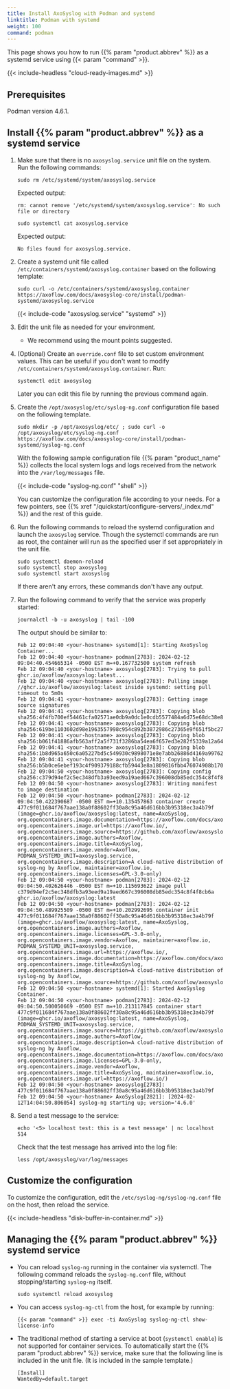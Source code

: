 ```yaml
---
title: Install AxoSyslog with Podman and systemd
linktitle: Podman with systemd
weight: 100
command: podman
---
```

<!-- This file is under the copyright of Axoflow, and licensed under Apache License 2.0, except for using the Axoflow and AxoSyslog trademarks. -->

This page shows you how to run {{% param "product.abbrev" %}} as a systemd service using {{< param "command" >}}.

{{< include-headless "cloud-ready-images.md" >}}

## Prerequisites

Podman version 4.6.1.

## Install {{% param "product.abbrev" %}} as a systemd service

1. Make sure that there is no `axosyslog.service` unit file on the system. Run the following commands:

    ```shell
    sudo rm /etc/systemd/system/axosyslog.service
    ```

    Expected output:

    ```shell
    rm: cannot remove '/etc/systemd/system/axosyslog.service': No such file or directory
    ```

    ```shell
    sudo systemctl cat axosyslog.service
    ```

    Expected output:

    ```shell
    No files found for axosyslog.service.
    ```

1. Create a systemd unit file called `/etc/containers/systemd/axosyslog.container` based on the following template:

    <!-- FIXME URLs are hardcoded, should use a parameter for the url somehow (or a shortcode that returns the absURL of the file in the parameter) -->
    ```shell
    sudo curl -o /etc/containers/systemd/axosyslog.container https://axoflow.com/docs/axosyslog-core/install/podman-systemd/axosyslog.service
    ```

    {{< include-code "axosyslog.service" "systemd" >}}

1. Edit the unit file as needed for your environment.

    - We recommend using the mount points suggested.

1. (Optional) Create an `override.conf` file to set custom environment values. This can be useful if you don't want to modify `/etc/containers/systemd/axosyslog.container`. Run:

    ```shell
    systemctl edit axosyslog
    ```

    Later you can edit this file by running the previous command again.

1. Create the `/opt/axosyslog/etc/syslog-ng.conf` configuration file based on the following template.

    ```shell
    sudo mkdir -p /opt/axosyslog/etc/ ; sudo curl -o /opt/axosyslog/etc/syslog-ng.conf https://axoflow.com/docs/axosyslog-core/install/podman-systemd/syslog-ng.conf
    ```

    With the following sample configuration file {{% param "product_name" %}} collects the local system logs and logs received from the network into the `/var/log/messages` file.

    {{< include-code "syslog-ng.conf" "shell" >}}

    You can customize the configuration file according to your needs. For a few pointers, see {{% xref "/quickstart/configure-servers/_index.md" %}} and the rest of this guide.


    <!-- FIXME Add a unitfile mount point /logs that points /opt/axosyslog/var/log -->

1. Run the following commands to reload the systemd configuration and launch the `axosyslog` service. Though the systemctl commands are run as root, the container will run as the specified user if set appropriately in the unit file.

    ```shell
    sudo systemctl daemon-reload
    sudo systemctl stop axosyslog
    sudo systemctl start axosyslog
    ```

    If there aren't any errors, these commands don't have any output.

1. Run the following command to verify that the service was properly started:

    ```shell
    journalctl -b -u axosyslog | tail -100
    ```

    The output should be similar to:

    ```shell
    Feb 12 09:04:40 <your-hostname> systemd[1]: Starting AxoSyslog Container...
    Feb 12 09:04:40 <your-hostname> podman[2783]: 2024-02-12 09:04:40.454665314 -0500 EST m=+0.167732500 system refresh
    Feb 12 09:04:40 <your-hostname> axosyslog[2783]: Trying to pull ghcr.io/axoflow/axosyslog:latest...
    Feb 12 09:04:40 <your-hostname> axosyslog[2783]: Pulling image //ghcr.io/axoflow/axosyslog:latest inside systemd: setting pull timeout to 5m0s
    Feb 12 09:04:41 <your-hostname> axosyslog[2783]: Getting image source signatures
    Feb 12 09:04:41 <your-hostname> axosyslog[2783]: Copying blob sha256:4f4fb700ef54461cfa02571ae0db9a0dc1e0cdb5577484a6d75e68dc38e8acc1
    Feb 12 09:04:41 <your-hostname> axosyslog[2783]: Copying blob sha256:619be1103602d98e1963557998c954c892b3872986c27365e9f651f5bc27cab8
    Feb 12 09:04:41 <your-hostname> axosyslog[2783]: Copying blob sha256:b061f41886afb563aff2a5f731f3286ba54ea6f657ed3e282f5339a12a64c5ef
    Feb 12 09:04:41 <your-hostname> axosyslog[2783]: Copying blob sha256:1b8d965a650c6a05227bd5c549930c9898071e8e7abb26886d4169a99762de0a
    Feb 12 09:04:41 <your-hostname> axosyslog[2783]: Copying blob sha256:b5b0ce6ebef193c4f909379188cfb59443e8a1809816fbb476074908b170b4d1
    Feb 12 09:04:50 <your-hostname> axosyslog[2783]: Copying config sha256:c379d94ef2c5ec348dfb3a93eed9a19aed667c396008db85edc354c8f4f8cb6a
    Feb 12 09:04:50 <your-hostname> axosyslog[2783]: Writing manifest to image destination
    Feb 12 09:04:50 <your-hostname> podman[2783]: 2024-02-12 09:04:50.422390687 -0500 EST m=+10.135457863 container create 477c9f011684f767aae138a0f88602ff30a8c95a46d616bb3b95318ec3a4b79f (image=ghcr.io/axoflow/axosyslog:latest, name=AxoSyslog, org.opencontainers.image.documentation=https://axoflow.com/docs/axosyslog/docs/, org.opencontainers.image.url=https://axoflow.io/, org.opencontainers.image.source=https://github.com/axoflow/axosyslog, org.opencontainers.image.authors=Axoflow, org.opencontainers.image.title=AxoSyslog, org.opencontainers.image.vendor=Axoflow, PODMAN_SYSTEMD_UNIT=axosyslog.service, org.opencontainers.image.description=A cloud-native distribution of syslog-ng by Axoflow, maintainer=axoflow.io, org.opencontainers.image.licenses=GPL-3.0-only)
    Feb 12 09:04:50 <your-hostname> podman[2783]: 2024-02-12 09:04:50.402626446 -0500 EST m=+10.115693622 image pull c379d94ef2c5ec348dfb3a93eed9a19aed667c396008db85edc354c8f4f8cb6a ghcr.io/axoflow/axosyslog:latest
    Feb 12 09:04:50 <your-hostname> podman[2783]: 2024-02-12 09:04:50.489925509 -0500 EST m=+10.202992695 container init 477c9f011684f767aae138a0f88602ff30a8c95a46d616bb3b95318ec3a4b79f (image=ghcr.io/axoflow/axosyslog:latest, name=AxoSyslog, org.opencontainers.image.authors=Axoflow, org.opencontainers.image.licenses=GPL-3.0-only, org.opencontainers.image.vendor=Axoflow, maintainer=axoflow.io, PODMAN_SYSTEMD_UNIT=axosyslog.service, org.opencontainers.image.url=https://axoflow.io/, org.opencontainers.image.documentation=https://axoflow.com/docs/axosyslog/docs/, org.opencontainers.image.title=AxoSyslog, org.opencontainers.image.description=A cloud-native distribution of syslog-ng by Axoflow, org.opencontainers.image.source=https://github.com/axoflow/axosyslog)
    Feb 12 09:04:50 <your-hostname> systemd[1]: Started AxoSyslog Container.
    Feb 12 09:04:50 <your-hostname> podman[2783]: 2024-02-12 09:04:50.500050669 -0500 EST m=+10.213117845 container start 477c9f011684f767aae138a0f88602ff30a8c95a46d616bb3b95318ec3a4b79f (image=ghcr.io/axoflow/axosyslog:latest, name=AxoSyslog, PODMAN_SYSTEMD_UNIT=axosyslog.service, org.opencontainers.image.source=https://github.com/axoflow/axosyslog, org.opencontainers.image.authors=Axoflow, org.opencontainers.image.description=A cloud-native distribution of syslog-ng by Axoflow, org.opencontainers.image.documentation=https://axoflow.com/docs/axosyslog/docs/, org.opencontainers.image.licenses=GPL-3.0-only, org.opencontainers.image.vendor=Axoflow, org.opencontainers.image.title=AxoSyslog, maintainer=axoflow.io, org.opencontainers.image.url=https://axoflow.io/)
    Feb 12 09:04:50 <your-hostname> axosyslog[2783]: 477c9f011684f767aae138a0f88602ff30a8c95a46d616bb3b95318ec3a4b79f
    Feb 12 09:04:50 <your-hostname> AxoSyslog[2821]: [2024-02-12T14:04:50.806054] syslog-ng starting up; version='4.6.0'
    ```

1. Send a test message to the service:

    ```shell
    echo '<5> localhost test: this is a test message' | nc localhost 514
    ```

    Check that the test message has arrived into the log file:

    ```shell
    less /opt/axosyslog/var/log/messages
    ```

    <!-- FIXME add sample output -->

## Customize the configuration

To customize the configuration, edit the `/etc/syslog-ng/syslog-ng.conf` file on the host, then reload the service.

{{< include-headless "disk-buffer-in-container.md" >}}
<!-- FIXME check and adapt the diskbuffer section -->

## Managing the {{% param "product.abbrev" %}} systemd service

- You can reload `syslog-ng` running in the container via systemctl. The following command reloads the `syslog-ng.conf` file, without stopping/starting `syslog-ng` itself.

    ```shell
    sudo systemctl reload axosyslog
    ```

- You can access `syslog-ng-ctl` from the host, for example by running:

    ```shell
    {{< param "command" >}} exec -ti AxoSyslog syslog-ng-ctl show-license-info
    ```

- The traditional method of starting a service at boot (`systemctl enable`) is not supported for container services. To automatically start the {{% param "product.abbrev" %}} service, make sure that the following line is included in the unit file. (It is included in the sample template.)

    ```systemd
    [Install]
    WantedBy=default.target
    ```
